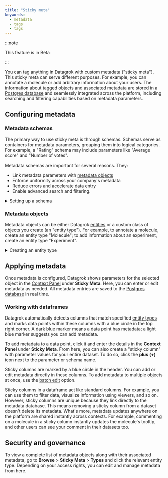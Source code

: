 ```yaml
---
title: "Sticky meta"
keywords:
  - metadata
  - tags
  - tags
---
```


:::note

This feature is in Beta

:::

You can tag anything in Datagrok with custom metadata ("sticky meta"). This sticky meta can serve different purposes. For example, you can annotate a molecule or add arbitrary information about your users. The information about tagged objects and associated metadata are stored in a [Postgres database](../../develop/under-the-hood/infrastructure.md#1-core-components) and seamlessly integrated across the platform, including searching and filtering capabilities based on metadata parameters.

## Configuring metadata

### Metadata schemas

The primary way to use sticky meta is through schemas. Schemas serve as containers for metadata parameters, grouping them into logical categories. For example, a "Rating" schema may include parameters like "Average score" and "Number of votes". 

Metadata schemas are important for several reasons. They: 

* Link metadata parameters with [metadata objects](#metadata-objects)
* Enforce uniformity across your company's metadata
* Reduce errors and accelerate data entry
* Enable advanced search and filtering.

<details>
<summary>Setting up a schema</summary>

To set up a schema:

1. Go to **Browse** > **Platform** > **Sticky Meta** > **Schemas** and click the
   **CREATE A NEW SCHEMA...** button. A dialog opens.
1. In the dialog:
   * Enter the name for your schema.
   * In the **Associated with:** field, link the schema to the relevant metadata object.
   * Add **Properties** to your schema. Define each property with a name and data type. The available data types are `string`, `int`, `bool`, `double`, and `datetime`.
   * Click **OK**.

To preview, edit, and manage schemas, use the [Context Panel](../../datagrok/navigation/panels/panels.md#context-panel).

</details>

### Metadata objects

Metadata objects can be either Datagrok [entities](../../datagrok/concepts/objects.md) or a custom class of objects you create (an "entity type"). For example, to annotate a molecule, create an entity type "Molecule"; to add information about an experiment, create an entity type "Experiment".

<details>
<summary>Creating an entity type</summary>

To create an entity type:

1. Go to **Browse** > **Platform** > **Sticky Meta** > **Types** and click the
   **CREATE A NEW ENTITY TYPE...** button. A dialog opens.
1. In the dialog:
   * Enter the name of your entity type (e.g., `Molecule`).
   * Create a **Matching expression** that defines metadata objects using [tags](tags.md). For tabular data, you would typically use [semantic types](../../govern/catalog/semantic-types.md). For example, to set up a matching expression for an entity type "Molecule", enter `semtype=molecule`. If needed, include several conditions, separating them with commas (e.g., `type=id,belongs=molecule,private=true`).
   * Click **OK**.

</details>

## Applying metadata

Once metadata is configured, Datagrok shows parameters for the selected object in the [Context Panel](../../datagrok/navigation/panels/panels.md#context-panel) under **Sticky Meta**. Here, you can enter or edit metadata as needed. All metadata entries are saved to the [Postgres database](../../develop/under-the-hood/infrastructure.md#1-core-components) in real time.

### Working with dataframes

Datagrok automatically detects columns that match specified [entity types](#metadata-objects) and marks data points within these columns with a blue circle in the top right corner. A dark blue marker means a data point has metadata; a light blue marker suggests you can add metadata.

To add metadata to a data point, click it and enter the details in the **Context Panel** under **Sticky Meta**. From here, you can also create a "sticky column" with parameter values for your entire dataset. To do so, click the **plus (+)** icon next to the parameter or schema name.

Sticky columns are marked by a blue circle in the header. You can add or edit metadata directly in these columns. To add metadata to multiple objects at once, use the [batch edit](../../transform/batch-edit.md) option.

Sticky columns in a dataframe act like standard columns. For example, you can use them to filter data, visualize information using viewers, and so on. However, sticky columns are unique because they link directly to the metadata database. This means removing a sticky column from a dataset doesn't delete its metadata. What's more, metadata updates anywhere on the platform are shared instantly across contexts. For example, commenting on a molecule in a sticky column instantly updates the molecule's tooltip, and other users can see your comment in their datasets too.

## Security and governance

To view a complete list of metadata objects along with their associated metadata, go to **Browse** > **Sticky Meta** > **Types** and click the relevant entity type. Depending on your access rights, you can edit and manage metadata from here.   



